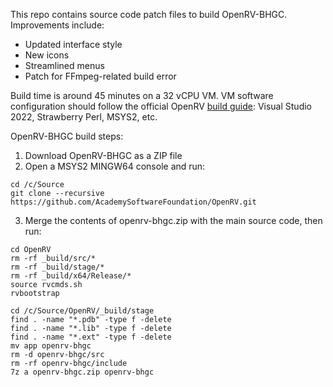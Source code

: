 This repo contains source code patch files to build OpenRV-BHGC. Improvements include:  
  
- Updated interface style  
- New icons  
- Streamlined menus
- Patch for FFmpeg-related build error  
  
Build time is around 45 minutes on a 32 vCPU VM. VM software configuration should follow the official OpenRV [build guide](https://github.com/AcademySoftwareFoundation/OpenRV/blob/main/docs/build_system/config_windows.md): Visual Studio 2022, Strawberry Perl, MSYS2, etc.  
  
OpenRV-BHGC build steps:  
  
1. Download OpenRV-BHGC as a ZIP file  
2. Open a MSYS2 MINGW64 console and run:  
```
cd /c/Source  
git clone --recursive https://github.com/AcademySoftwareFoundation/OpenRV.git
```
3. Merge the contents of openrv-bhgc.zip with the main source code, then run:
```
cd OpenRV
rm -rf _build/src/*
rm -rf _build/stage/*
rm -rf _build/x64/Release/*
source rvcmds.sh  
rvbootstrap
```
```
cd /c/Source/OpenRV/_build/stage  
find . -name "*.pdb" -type f -delete  
find . -name "*.lib" -type f -delete  
find . -name "*.ext" -type f -delete  
mv app openrv-bhgc
rm -d openrv-bhgc/src
rm -rf openrv-bhgc/include
7z a openrv-bhgc.zip openrv-bhgc
```
